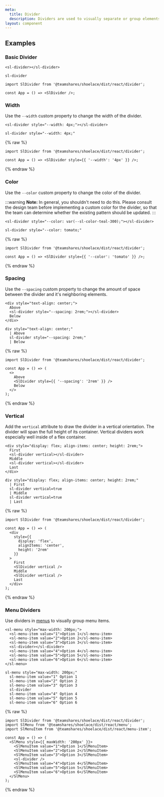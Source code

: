 ```yaml
---
meta:
  title: Divider
  description: Dividers are used to visually separate or group elements.
layout: component
---
```


## Examples

### Basic Divider

```html:preview
<sl-divider></sl-divider>
```

```pug:slim
sl-divider
```

```jsx:react
import SlDivider from '@teamshares/shoelace/dist/react/divider';

const App = () => <SlDivider />;
```

### Width

Use the `--width` custom property to change the width of the divider.

```html:preview
<sl-divider style="--width: 4px;"></sl-divider>
```

```pug:slim
sl-divider style="--width: 4px;"
```

{% raw %}

```jsx:react
import SlDivider from '@teamshares/shoelace/dist/react/divider';

const App = () => <SlDivider style={{ '--width': '4px' }} />;
```

{% endraw %}

### Color

Use the `--color` custom property to change the color of the divider.

:::warning
**Note:** In general, you shouldn't need to do this. Please consult the design team before implementing a custom color for the divider, so that the team can determine whether the existing pattern should be updated.
:::

```html:preview
<sl-divider style="--color: var(--sl-color-teal-300);"></sl-divider>
```

```pug:slim
sl-divider style="--color: tomato;"
```

{% raw %}

```jsx:react
import SlDivider from '@teamshares/shoelace/dist/react/divider';

const App = () => <SlDivider style={{ '--color': 'tomato' }} />;
```

{% endraw %}

### Spacing

Use the `--spacing` custom property to change the amount of space between the divider and it's neighboring elements.

```html:preview
<div style="text-align: center;">
  Above
  <sl-divider style="--spacing: 2rem;"></sl-divider>
  Below
</div>
```

```pug:slim
div style="text-align: center;"
  | Above
  sl-divider style="--spacing: 2rem;"
  | Below
```

{% raw %}

```jsx:react
import SlDivider from '@teamshares/shoelace/dist/react/divider';

const App = () => (
  <>
    Above
    <SlDivider style={{ '--spacing': '2rem' }} />
    Below
  </>
);
```

{% endraw %}

### Vertical

Add the `vertical` attribute to draw the divider in a vertical orientation. The divider will span the full height of its container. Vertical dividers work especially well inside of a flex container.

```html:preview
<div style="display: flex; align-items: center; height: 2rem;">
  First
  <sl-divider vertical></sl-divider>
  Middle
  <sl-divider vertical></sl-divider>
  Last
</div>
```

```pug:slim
div style="display: flex; align-items: center; height: 2rem;"
  | First
  sl-divider vertical=true
  | Middle
  sl-divider vertical=true
  | Last
```

{% raw %}

```jsx:react
import SlDivider from '@teamshares/shoelace/dist/react/divider';

const App = () => (
  <div
    style={{
      display: 'flex',
      alignItems: 'center',
      height: '2rem'
    }}
  >
    First
    <SlDivider vertical />
    Middle
    <SlDivider vertical />
    Last
  </div>
);
```

{% endraw %}

### Menu Dividers

Use dividers in [menus](/components/menu) to visually group menu items.

```html:preview
<sl-menu style="max-width: 200px;">
  <sl-menu-item value="1">Option 1</sl-menu-item>
  <sl-menu-item value="2">Option 2</sl-menu-item>
  <sl-menu-item value="3">Option 3</sl-menu-item>
  <sl-divider></sl-divider>
  <sl-menu-item value="4">Option 4</sl-menu-item>
  <sl-menu-item value="5">Option 5</sl-menu-item>
  <sl-menu-item value="6">Option 6</sl-menu-item>
</sl-menu>
```

```pug:slim
sl-menu style="max-width: 200px;"
  sl-menu-item value="1" Option 1
  sl-menu-item value="2" Option 2
  sl-menu-item value="3" Option 3
  sl-divider
  sl-menu-item value="4" Option 4
  sl-menu-item value="5" Option 5
  sl-menu-item value="6" Option 6
```

{% raw %}

```jsx:react
import SlDivider from '@teamshares/shoelace/dist/react/divider';
import SlMenu from '@teamshares/shoelace/dist/react/menu';
import SlMenuItem from '@teamshares/shoelace/dist/react/menu-item';

const App = () => (
  <SlMenu style={{ maxWidth: '200px' }}>
    <SlMenuItem value="1">Option 1</SlMenuItem>
    <SlMenuItem value="2">Option 2</SlMenuItem>
    <SlMenuItem value="3">Option 3</SlMenuItem>
    <sl-divider />
    <SlMenuItem value="4">Option 4</SlMenuItem>
    <SlMenuItem value="5">Option 5</SlMenuItem>
    <SlMenuItem value="6">Option 6</SlMenuItem>
  </SlMenu>
);
```

{% endraw %}
